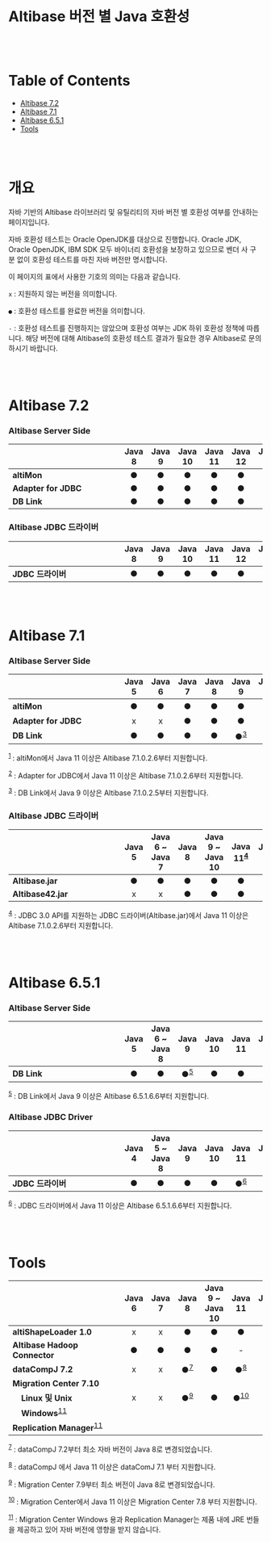 # Altibase 버전 별 Java 호환성

<br/>

<br/>

# **Table of Contents** 

- [Altibase 7.2](#altibase-72)
- [Altibase 7.1](#altibase-71)
- [Altibase 6.5.1](#altibase-651)
- [Tools](#tools)

<br/>

<br/>

# 개요

자바 기반의 Altibase 라이브러리 및 유틸리티의 자바 버전 별 호환성 여부를 안내하는 페이지입니다. 

자바 호환성 테스트는 Oracle OpenJDK를 대상으로 진행합니다. Oracle JDK, Oracle OpenJDK, IBM SDK 모두 바이너리 호환성을 보장하고 있으므로 벤더 사 구분 없이 호환성 테스트를 마친 자바 버전만 명시합니다.

이 페이지의 표에서 사용한 기호의 의미는 다음과 같습니다. 

`x` : 지원하지 않는 버전을 의미합니다.

`●` : 호환성 테스트를 완료한 버전을 의미합니다. 

`-` : 호환성 테스트를 진행하지는 않았으며 호환성 여부는 JDK 하위 호환성 정책에 따릅니다. 해당 버전에 대해 Altibase의 호환성 테스트 결과가 필요한 경우 Altibase로 문의하시기 바랍니다. 

<br/>

<br/>

# Altibase 7.2

### Altibase Server Side

| &nbsp;&nbsp;&nbsp;&nbsp;&nbsp;&nbsp;&nbsp;&nbsp;&nbsp;&nbsp;&nbsp;&nbsp;&nbsp;&nbsp;&nbsp;&nbsp;&nbsp;&nbsp;&nbsp;&nbsp;&nbsp;&nbsp;&nbsp;&nbsp;&nbsp;&nbsp;&nbsp;&nbsp;&nbsp;&nbsp;&nbsp;&nbsp;&nbsp;&nbsp;&nbsp;&nbsp;&nbsp;&nbsp;&nbsp;&nbsp;&nbsp;&nbsp;&nbsp;&nbsp;&nbsp;&nbsp;&nbsp;&nbsp;|Java 8 | Java 9 | Java 10 | Java 11 | Java 12 | Java 17 | Java 18 |
| ------------------------------------------------------------ | :----: | :----: | :-----: | :-----: | :-----: | :-----: | :-----: |
| **altiMon**                                                  |   ●    |   ●    |    ●    |    ●    |    ●    |    -    |    -    |
| **Adapter for JDBC**                                         |   ●    |   ●    |    ●    |    ●    |    ●    |    -    |    -    |
| **DB Link**                                                  |   ●    |   ●    |    ●    |    ●    |    ●    |    -    |    -    |

### Altibase JDBC 드라이버

| &nbsp;&nbsp;&nbsp;&nbsp;&nbsp;&nbsp;&nbsp;&nbsp;&nbsp;&nbsp;&nbsp;&nbsp;&nbsp;&nbsp;&nbsp;&nbsp;&nbsp;&nbsp;&nbsp;&nbsp;&nbsp;&nbsp;&nbsp;&nbsp;&nbsp;&nbsp;&nbsp;&nbsp;&nbsp;&nbsp;&nbsp;&nbsp;&nbsp;&nbsp;&nbsp;&nbsp;&nbsp;&nbsp;&nbsp;&nbsp;&nbsp;&nbsp;&nbsp;&nbsp;&nbsp;&nbsp;&nbsp;&nbsp;|  Java 8 | Java 9 | Java 10 | Java 11 | Java 12 | Java 17 | Java 18 |
| :----------------------------------------------------------- | :----------: | :----: | :-----: | :-----------: | :-----: | :-----------: | :-----: |
| **JDBC 드라이버**                                            |      ●       |   ●    |    ●    |       ●       |    ●    |       -       |    -    |

<br/>

<br/>

# Altibase 7.1

### Altibase Server Side

| &nbsp;&nbsp;&nbsp;&nbsp;&nbsp;&nbsp;&nbsp;&nbsp;&nbsp;&nbsp;&nbsp;&nbsp;&nbsp;&nbsp;&nbsp;&nbsp;&nbsp;&nbsp;&nbsp;&nbsp;&nbsp;&nbsp;&nbsp;&nbsp;&nbsp;&nbsp;&nbsp;&nbsp;&nbsp;&nbsp;&nbsp;&nbsp;&nbsp;&nbsp;&nbsp;&nbsp;&nbsp;&nbsp;&nbsp;&nbsp;&nbsp;&nbsp;&nbsp;&nbsp;&nbsp;&nbsp;&nbsp;&nbsp;| Java 5 | Java 6 | Java 7 | Java 8 |               Java 9                | Java 10 |            Java 11            | Java 12 | Java 17 | Java 18 |
| ------------------------------------------------------------ | :-------------: | :----------: | :---------------------------------: | :-----: | :---------------------------------: | :-----: | :-----------: | :-----: | :-----: | :-----: |
| **altiMon**                                                  |        ●        |        ●        |        ●        |      ●       |                  ●                  |    ●    | ●<sup><u>[1](#footnote-1)</u></sup> |    ●    |       -       |    -    |
| **Adapter for JDBC** | x | x | ● | ● | ● | ● | ●<sup><u>[2](#footnote-2)</u></sup> | ● | - | - |
| **DB Link**                                                  |        ●        |        ●        |        ●        |      ●       | ●<sup><u>[3](#footnote-3)</u></sup> |    ●    |                  ●                  |    ●    |       -       |    -    |

<sup><a name="footnote-1"><u>1</u></a> </sup>: altiMon에서 Java 11 이상은 Altibase 7.1.0.2.6부터 지원합니다. 

<sup><a name="footnote-2"><u>2</u></a></sup> : Adapter for JDBC에서 Java 11 이상은 Altibase 7.1.0.2.6부터 지원합니다.

<sup><a name="footnote-3"><u>3</u></a></sup> : DB Link에서 Java 9 이상은 Altibase 7.1.0.2.5부터 지원합니다.

### Altibase JDBC 드라이버

| &nbsp;&nbsp;&nbsp;&nbsp;&nbsp;&nbsp;&nbsp;&nbsp;&nbsp;&nbsp;&nbsp;&nbsp;&nbsp;&nbsp;&nbsp;&nbsp;&nbsp;&nbsp;&nbsp;&nbsp;&nbsp;&nbsp;&nbsp;&nbsp;&nbsp;&nbsp;&nbsp;&nbsp;&nbsp;&nbsp;&nbsp;&nbsp;&nbsp;&nbsp;&nbsp;&nbsp;&nbsp;&nbsp;&nbsp;&nbsp;&nbsp;&nbsp;&nbsp;&nbsp;&nbsp;&nbsp;&nbsp;&nbsp;| Java 5 | Java 6 ~ Java 7 | Java 8 | Java 9 ~ Java 10 | Java 11<sup><u>[4](#footnote-4)</u></sup> | Java 12 | Java 17 | Java 18 |
| :----------------------------------------------------------- | :-------------: | :----------: | :----: | :-----: | :-----: | :-----------: | :-----: | :----------------------------------------------------------- |
| **Altibase.jar**                                             |        ●        |        ●        |      ●       |   ●    |                        ●                        |    ●    |       -       |    -    |
| **Altibase42.jar**                                           | x | x |      ●       |   ●    |                        ●                        |    ●    |       -       |    -    |

<sup><a name="footnote-4"><u>4</u></a></sup> : JDBC 3.0 API를 지원하는 JDBC 드라이버(Altibase.jar)에서 Java 11 이상은 Altibase 7.1.0.2.6부터 지원합니다. 

<br/>

<br/>

# Altibase 6.5.1

### Altibase Server Side

| &nbsp;&nbsp;&nbsp;&nbsp;&nbsp;&nbsp;&nbsp;&nbsp;&nbsp;&nbsp;&nbsp;&nbsp;&nbsp;&nbsp;&nbsp;&nbsp;&nbsp;&nbsp;&nbsp;&nbsp;&nbsp;&nbsp;&nbsp;&nbsp;&nbsp;&nbsp;&nbsp;&nbsp;&nbsp;&nbsp;&nbsp;&nbsp;&nbsp;&nbsp;&nbsp;&nbsp;&nbsp;&nbsp;&nbsp;&nbsp;&nbsp;&nbsp;&nbsp;&nbsp;&nbsp;&nbsp;&nbsp;&nbsp;| Java 5 | Java 6 ~ Java 8 |               Java 9                | Java 10 | Java 11 | Java 12 | Java 17 | Java 18 |
| ------------------------------------------------------------ | :----: | :-------------: | :---------------------------------: | :-----: | :-----: | :-----: | :-----: | :-----: |
| **DB Link**                                                  |   ●    |        ●        | ●<sup><u>[5](#footnote-5)</u></sup> |    ●    |    ●    |    ●    |    -    |    -    |

<sup><a name="footnote-5"><u>5</u></a></sup> : DB Link에서 Java 9 이상은 Altibase 6.5.1.6.6부터 지원합니다. 

### Altibase JDBC Driver
| &nbsp;&nbsp;&nbsp;&nbsp;&nbsp;&nbsp;&nbsp;&nbsp;&nbsp;&nbsp;&nbsp;&nbsp;&nbsp;&nbsp;&nbsp;&nbsp;&nbsp;&nbsp;&nbsp;&nbsp;&nbsp;&nbsp;&nbsp;&nbsp;&nbsp;&nbsp;&nbsp;&nbsp;&nbsp;&nbsp;&nbsp;&nbsp;&nbsp;&nbsp;&nbsp;&nbsp;&nbsp;&nbsp;&nbsp;&nbsp;&nbsp;&nbsp;&nbsp;&nbsp;&nbsp;&nbsp;&nbsp;&nbsp;|**Java 4** | Java 5 ~  Java 8 | Java 9 | Java 10 |               Java 11               | Java 12 | Java 17 | Java 18 |
| ------------------------------------------------------------ | :--------: | :--------------: | :----: | :-----: | :---------------------------------: | :-----: | :-----: | :-----: |
| **JDBC 드라이버**                                            |     ●      |        ●         |   ●    |    ●    | ●<sup><u>[6](#footnote-6)</u></sup> |    ●    |    -    |    -    |

<sup><a name="footnote-6"><u>6</u></a></sup> : JDBC 드라이버에서 Java 11 이상은 Altibase 6.5.1.6.6부터 지원합니다. 

<br/>

<br/>

# Tools

| &nbsp;&nbsp;&nbsp;&nbsp;&nbsp;&nbsp;&nbsp;&nbsp;&nbsp;&nbsp;&nbsp;&nbsp;&nbsp;&nbsp;&nbsp;&nbsp;&nbsp;&nbsp;&nbsp;&nbsp;&nbsp;&nbsp;&nbsp;&nbsp;&nbsp;&nbsp;&nbsp;&nbsp;&nbsp;&nbsp;&nbsp;&nbsp;&nbsp;&nbsp;&nbsp;&nbsp;&nbsp;&nbsp;&nbsp;&nbsp;&nbsp;&nbsp;&nbsp;&nbsp;&nbsp;&nbsp;&nbsp;&nbsp;| Java 6 | Java 7 |               Java 8                | Java 9 ~ Java 10 |                Java 11                | Java 12 | Java 17 | Java 18 |
| ------------------------------------------------------------ | :----: | :----: | :---------------------------------: | :--------------: | :-----------------------------------: | :-----: | :-----: | :-----: |
| **altiShapeLoader 1.0**                                      |   x    |   x    |                  ●                  |        ●         |                   ●                   |    ●    |    -    |    ●    |
| **Altibase Hadoop Connector**                                |   ●    |   ●    |                  ●                  |        ●         |                   -                   |    -    |    -    |    -    |
| **dataCompJ 7.2**                                            |   x    |   x    | ●<sup><u>[7](#footnote-7)</u></sup> |        ●         |  ●<sup><u>[8](#footnote-8)</u></sup>  |    ●    |    -    |    ●    |
| **Migration Center 7.10**                                    |        |        |                                     |                  |                                       |         |         |         |
| &nbsp;&nbsp;&nbsp;&nbsp;**Linux 및 Unix**                    |   x    |   x    | ●<sup><u>[9](#footnote-9)</u></sup> |        ●         | ●<sup><u>[10](#footnote-10)</u></sup> |    ●    |    -    |    ●    |
| &nbsp;&nbsp;&nbsp;&nbsp;**Windows**<sup><u>[11](#footnote-11)</u></sup> |        |        |                                     |                  |                                       |         |         |         |
| **Replication Manager**<sup><u>[11](#footnote-11)</u></sup>  |        |        |                                     |                  |                                       |         |         |         |

<sup><a name="footnote-7"><u>7</u></a></sup> : dataCompJ 7.2부터 최소 자바 버전이 Java 8로 변경되었습니다.  

<sup><a name="footnote-8"><u>8</u></a></sup> : dataCompJ 에서 Java 11 이상은 dataComJ 7.1 부터 지원합니다.

<sup><a name="footnote-9"><u>9</u></a></sup> : Migration Center 7.9부터 최소 버전이 Java 8로 변경되었습니다.

<sup><a name="footnote-10"><u>10</u></a></sup> : Migration Center에서 Java 11 이상은 Migration Center 7.8 부터 지원합니다.

<sup><a name="footnote-11"><u>11</u></a></sup> : Migration Center Windows 용과 Replication Manager는 제품 내에 JRE 번들을 제공하고 있어 자바 버전에 영향을 받지 않습니다. 

